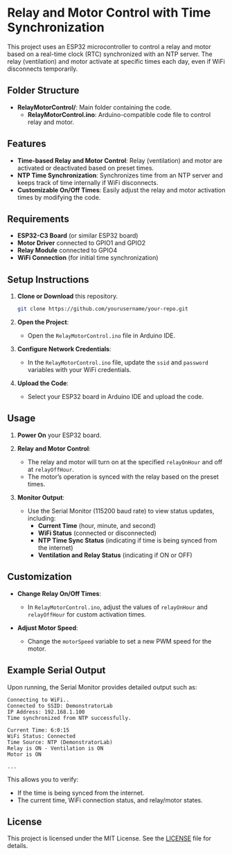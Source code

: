 
# Relay and Motor Control with Time Synchronization

This project uses an ESP32 microcontroller to control a relay and motor based on a real-time clock (RTC) synchronized with an NTP server. The relay (ventilation) and motor activate at specific times each day, even if WiFi disconnects temporarily.

## Folder Structure

- **RelayMotorControl/**: Main folder containing the code.
  - **RelayMotorControl.ino**: Arduino-compatible code file to control relay and motor.

## Features

- **Time-based Relay and Motor Control**: Relay (ventilation) and motor are activated or deactivated based on preset times.
- **NTP Time Synchronization**: Synchronizes time from an NTP server and keeps track of time internally if WiFi disconnects.
- **Customizable On/Off Times**: Easily adjust the relay and motor activation times by modifying the code.

## Requirements

- **ESP32-C3 Board** (or similar ESP32 board)
- **Motor Driver** connected to GPIO1 and GPIO2
- **Relay Module** connected to GPIO4
- **WiFi Connection** (for initial time synchronization)

## Setup Instructions

1. **Clone or Download** this repository.
   ```bash
   git clone https://github.com/yourusername/your-repo.git
   ```

2. **Open the Project**:
   - Open the `RelayMotorControl.ino` file in Arduino IDE.

3. **Configure Network Credentials**:
   - In the `RelayMotorControl.ino` file, update the `ssid` and `password` variables with your WiFi credentials.

4. **Upload the Code**:
   - Select your ESP32 board in Arduino IDE and upload the code.

## Usage

1. **Power On** your ESP32 board.
2. **Relay and Motor Control**:
   - The relay and motor will turn on at the specified `relayOnHour` and off at `relayOffHour`.
   - The motor’s operation is synced with the relay based on the preset times.

3. **Monitor Output**:
   - Use the Serial Monitor (115200 baud rate) to view status updates, including:
     - **Current Time** (hour, minute, and second)
     - **WiFi Status** (connected or disconnected)
     - **NTP Time Sync Status** (indicating if time is being synced from the internet)
     - **Ventilation and Relay Status** (indicating if ON or OFF)

## Customization

- **Change Relay On/Off Times**:
  - In `RelayMotorControl.ino`, adjust the values of `relayOnHour` and `relayOffHour` for custom activation times.

- **Adjust Motor Speed**:
  - Change the `motorSpeed` variable to set a new PWM speed for the motor.

## Example Serial Output

Upon running, the Serial Monitor provides detailed output such as:

```
Connecting to WiFi..
Connected to SSID: DemonstratorLab
IP Address: 192.168.1.100
Time synchronized from NTP successfully.

Current Time: 6:0:15
WiFi Status: Connected
Time Source: NTP (DemonstratorLab)
Relay is ON - Ventilation is ON
Motor is ON

...
```

This allows you to verify:
- If the time is being synced from the internet.
- The current time, WiFi connection status, and relay/motor states.

## License

This project is licensed under the MIT License. See the [LICENSE](../LICENSE) file for details.
